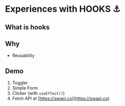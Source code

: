 # Experiences with HOOKS ⚓️

## What is hooks

## Why

- Reusability

## Demo

1. Toggler
2. Simple Form
3. Clicker (with `useEffect()`)
4. Fetch API at [https://swapi.co](https://swapi.co)

